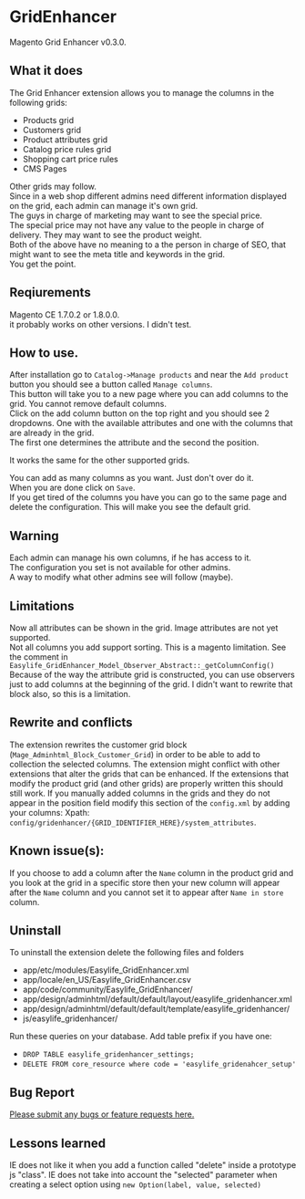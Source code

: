 GridEnhancer
============

Magento Grid Enhancer v0.3.0.

What it does
----------
The Grid Enhancer extension allows you to manage the columns in the following grids:
 - Products grid
 - Customers grid
 - Product attributes grid
 - Catalog price rules grid
 - Shopping cart price rules
 - CMS Pages

Other grids may follow.  
Since in a web shop different admins need different information displayed on the grid, each admin can manage it's own grid.  
The guys in charge of marketing may want to see the special price.  
The special price may not have any value to the people in charge of delivery. They may want to see the product weight.  
Both of the above have no meaning to a the person in charge of SEO, that might want to see the meta title and keywords in the grid.  
You get the point.  

Reqiurements
--------
Magento CE 1.7.0.2 or 1.8.0.0.  
it probably works on other versions. I didn't test.  

How to use.
----------

After installation go to `Catalog->Manage products` and near the `Add product` button you should see a button called `Manage columns`.  
This button will take you to a new page where you can add columns to the grid. You cannot remove default columns.  
Click on the add column button on the top right and you should see 2 dropdowns. One with the available attributes and one with the columns that are already in the grid.  
The first one determines the attribute and the second the position.  
<img src="http://i.imgur.com/n3ZuCab.png" alt=""/>

It works the same for the other supported grids.

You can add as many columns as you want. Just don't over do it.  
When you are done click on `Save`.  
If you get tired of the columns you have you can go to the same page and delete the configuration. This will make you see the default grid.  

Warning
--------
Each admin can manage his own columns, if he has access to it.  
The configuration you set is not available for other admins.  
A way to modify what other admins see will follow (maybe).  

Limitations
--------
Now all attributes can be shown in the grid. Image attributes are not yet supported.  
Not all columns you add support sorting. This is a magento limitation. See the comment in  `Easylife_GridEnhancer_Model_Observer_Abstract::_getColumnConfig()`
Because of the way the attribute grid is constructed, you can use observers just to add columns at the beginning of the grid. I didn't want to rewrite that block also, so this is a limitation.

Rewrite and conflicts
----------
The extension rewrites the customer grid block (`Mage_Adminhtml_Block_Customer_Grid`) in order to be able to add to collection the selected columns.
The extension might conflict with other extensions that alter the grids that can be enhanced.
If the extensions that modify the product grid (and other grids) are properly written this should still work.
If you manually added columns in the grids and they do not appear in the position field modify this section of the `config.xml` by adding your columns: Xpath: `config/gridenhancer/{GRID_IDENTIFIER_HERE}/system_attributes`.

Known issue(s):
-------
If you choose to add a column after the `Name` column in the product grid and you look at the grid in a specific store then your new column will appear after the `Name` column and you cannot set it to appear after `Name in store` column.

Uninstall
-------

To uninstall the extension delete the following files and folders  
 - app/etc/modules/Easylife_GridEnhancer.xml  
 - app/locale/en\_US/Easylife\_GridEnhancer.csv  
 - app/code/community/Easylife\_GridEnhancer/  
 - app/design/adminhtml/default/default/layout/easylife\_gridenhancer.xml  
 - app/design/adminhtml/default/default/template/easylife\_gridenhancer/  
 - js/easylife\_gridenhancer/  

Run these queries on your database. Add table prefix if you have one:  
 - `DROP TABLE easylife_gridenhancer_settings;`  
 - `DELETE FROM core_resource where code = 'easylife_gridenahcer_setup'`  

Bug Report
------
<a href="https://github.com/tzyganu/GridEnhancer/issues">Please submit any bugs or feature requests here.</a>

Lessons learned
--------
IE does not like it when you add a function called "delete" inside a prototype js "class".
IE does not take into account the "selected" parameter when creating a select option using `new Option(label, value, selected)`
